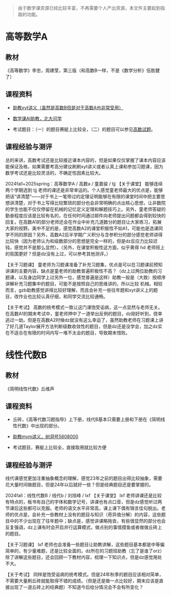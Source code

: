 > 由于数学课资源已经比较丰富，不再需要个人产出资源，本文件主要起到指路的功能。

# 高等数学A

## 教材 

《高等数学》李忠，周建莹，第三版（和高数B一样，不是《数学分析》伍胜健了）

## 课程资料

- [助教xyt讲义（虽然是高数B但是对于高数A也非常受用）](https://darkoxie.github.io/)

- [数学课AI助教，北大问学](https://ask.pku.edu.cn)

- 考试题目：（一）的题目赛艇上比较全，（二）的题目可以参见[高数试题](高等数学A（二）期中期末试题.pdf)。

## 课程经验与测评

总的来讲，高数考试还是比较接近课本内容的，但是如果仅仅掌握了课本内容应该能保证及格，如果需要考高分建议刷刷xyt讲义或者认真上课和参加习题课，因为数学考试还是比较灵活的，不确定性因素比较大。

2024fall+2025spring：高等数学A / 高数a / 童嘉骏 / tjj
【关于课堂】
能够连续两个学期选到 tjj 老师的课还是非常幸运的。个人感觉童老师最大的优点是，能够把话“讲清楚”——对于书上一笔带过的定理证明能够在有限的课堂时间中把主要思想讲清楚，对于书上写得比较繁琐的部分也会非常明确的点出核心思想，让非数院的学生也能不仅仅停留在机械的记忆定义定理和解题技巧上。另外，童老师答疑的勤奋程度应该是比较有名的，在任何时间通过邮件向老师提出问题都会得到较快的回复。在高数A1的部分老师还会在作业中补充几道数分的题目让大家练习，拓展大家的视野。美中不足的是，感觉高数A2的课堂积极性不如A1，可能也是选课同学不同的原因？另外，高数A2后半学期广义积分与含参积分的部分感觉老师讲得比较快（因为老师认为和级数部分的思想是完全一样的，但是dz反应力比较迟钝，感觉并不是那么显然）。（另外，在课堂积极性这方面，似乎黄得 hd 老师班上的氛围更好？但是dz没有上过，可以参考其他测评。）

【关于习题课】
童老师为习题课准备了补充习题集，优点是可以在习题课前预知讲课的主要内容，缺点是童老师的助教普遍积极性不高？（dz上过两位助教的习题课，以及身边同学上过另外一位，感觉普遍是这样）助教一般是（大致）按顺序讲解补充习题集中的题目，可能不是按照自己的思维讲的，所以比较 机械。相较而言，gzb助教感觉讲得比较好理解，而且会补充一些往年题和xyt讲义上的题目，改作业也比较认真仔细，和同学交流比较通畅。

【关于考试】
高数的统考模式一致让这门课饱受诟病，这一点显然与老师无关。在高数A1的期末考试中，童老师押中了一道举出反例的题目，dz刚好听到，侥幸逃过一劫。但是在高数A2时候dz就没有这么幸运了，虽然助教老师在习题课上讲了好几道Taylor展开方法判断级数收敛性的题目，但是dz还是没学会，加之dz实在不适合在有限的时间内写一堆不太会的题目，导致期末惜败。

# 线性代数B

## 教材
《简明线性代数》丘维声

## 课程资料

- 丘砖，《高等代数习题指导》上下册，线代B基本只需要上册和下册在《简明线性代数》中出现的部分。

- [助教mym讲义，树洞号5608000](https://disk.pku.edu.cn/link/AABA702FA73A9B430A96BA821ED1DE5E23)
  
- 考试题目，赛艇上比较全，直接取用就比较方便

## 课程经验与测评

线代课感觉更加注重抽象概念的理解，感觉23年之前的题目出得比较抽象，需要花大量时间做题目，但是24年以后就好一些？但是经典题目还是要掌握的。

 2024fall：线性代数B / 线代b / 刘旭峰 / lxf
【关于课堂】
lxf 老师讲课还是比较有特点的，板书有自己的字体和数学记号，讲课也有点口音，但是dz感觉听过两节课后这些都可以克服。老师的语文水平非常高，课上课下偶有锦言佳句脱出。老师的优点是，会补充一些教材上没有的题目与知识（奇异值分解）的内容，这些题目中的不少出现在了往年题中；缺点是，感觉讲课略拖沓，有些很显然的部分也会反复强调，dz上课有时会开启并行运算模式，做点别的事情摸鱼或者做做丘砖上的题目。

【关于习题课】
lxf 老师也会准备一些题目让助教讲解，这些题目基本都是中等偏简单的，有少量难题，还是比较全面的。dz所在的习题班助教（忘了是谁了orz）除了讲解这些题目，还会回顾一下教材内容，梳理一下知识点，但是dz感觉用处不大。

【关于考试】
同样是饱受诟病的统考模式。但是24年秋季的题目应该相对简单，不需要大量刷丘砖就能取得不错的成绩。（但是还是做一点比较好，期末应该是直接出现了一道丘砖上的经典题）不知道今后给分情况会不会有所变化？